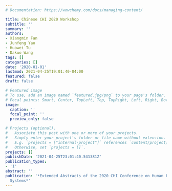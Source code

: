 ```yaml
---
# Documentation: https://wowchemy.com/docs/managing-content/

title: Chinese CHI 2020 Workshop
subtitle: ''
summary: ''
authors:
- Xiangmin Fan
- Junfeng Yao
- Huawei Tu
- Dakuo Wang
tags: []
categories: []
date: '2020-01-01'
lastmod: 2021-04-25T19:01:40-04:00
featured: false
draft: false

# Featured image
# To use, add an image named `featured.jpg/png` to your page's folder.
# Focal points: Smart, Center, TopLeft, Top, TopRight, Left, Right, BottomLeft, Bottom, BottomRight.
image:
  caption: ''
  focal_point: ''
  preview_only: false

# Projects (optional).
#   Associate this post with one or more of your projects.
#   Simply enter your project's folder or file name without extension.
#   E.g. `projects = ["internal-project"]` references `content/project/deep-learning/index.md`.
#   Otherwise, set `projects = []`.
projects: []
publishDate: '2021-04-25T23:01:40.541381Z'
publication_types:
- '1'
abstract: ''
publication: '*Extended Abstracts of the 2020 CHI Conference on Human Factors in Computing
  Systems*'
---
```

